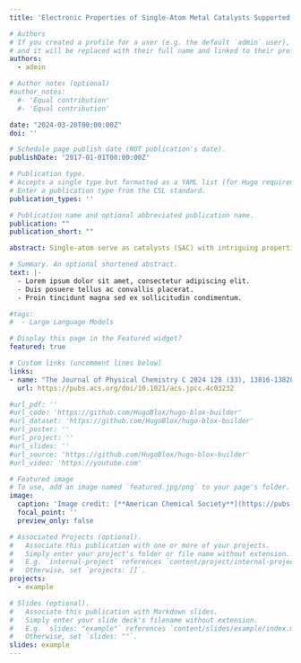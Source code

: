 ```yaml
---
title: 'Electronic Properties of Single-Atom Metal Catalysts Supported on Nitrogen-Doped Carbon'

# Authors
# If you created a profile for a user (e.g. the default `admin` user), write the username (folder name) here
# and it will be replaced with their full name and linked to their profile.
authors:
  - admin

# Author notes (optional)
#author_notes:
  #- 'Equal contribution'
  #- 'Equal contribution'

date: "2024-03-20T00:00:00Z"
doi: ''

# Schedule page publish date (NOT publication's date).
publishDate: '2017-01-01T00:00:00Z'

# Publication type.
# Accepts a single type but formatted as a YAML list (for Hugo requirements).
# Enter a publication type from the CSL standard.
publication_types: ''

# Publication name and optional abbreviated publication name.
publication: ""
publication_short: ""

abstract: Single-atom serve as catalysts (SAC) with intriguing properties, offering a balance between heterogeneous and homogeneous properties. While their heterogeneous nature has been extensively explored, the role of the scaffold as a ligand remains obscure but severely affects the metal electronic structure. In this study, we employ density functional theory to investigate the electronic properties of single-atom catalysts supported on nitrogen-doped carbon, focusing on the extensively used transition metal centers Fe, Ni, Cu, and Pd. Our analysis includes metrics such as Bader charges, the metal d-band center, and the Fermi level, focusing on the coordination environment of the transition metal center and analyzing the influence of the nitrogen content on these properties. We utilized dimensionality reduction techniques to identify similar electronic configurations. Our findings reveal that the SACs electronic structure predominantly exhibits metal cations with free-atom-like d-states, with the coordination environment’s significance outweighing the metal nature, and further influenced by nitrogen content and type. Ultimately, our study underscores the ability to finely tune the host to adapt to reactivity, offering insights into the continuous modulation of electronic structures.

# Summary. An optional shortened abstract.
text: |-
  - Lorem ipsum dolor sit amet, consectetur adipiscing elit.
  - Duis posuere tellus ac convallis placerat.
  - Proin tincidunt magna sed ex sollicitudin condimentum.

#tags:
#  - Large Language Models

# Display this page in the Featured widget?
featured: true

# Custom links (uncomment lines below)
links:
- name: "The Journal of Physical Chemistry C 2024 128 (33), 13816-13828, DOI: 10.1021/acs.jpcc.4c03232"
  url: https://pubs.acs.org/doi/10.1021/acs.jpcc.4c03232

#url_pdf: ''
#url_code: 'https://github.com/HugoBlox/hugo-blox-builder'
#url_dataset: 'https://github.com/HugoBlox/hugo-blox-builder'
#url_poster: ''
#url_project: ''
#url_slides: ''
#url_source: 'https://github.com/HugoBlox/hugo-blox-builder'
#url_video: 'https://youtube.com'

# Featured image
# To use, add an image named `featured.jpg/png` to your page's folder.
image:
  caption: 'Image credit: [**American Chemical Society**](https://pubs.acs.org/doi/10.1021/acs.jpcc.4c03232)'
  focal_point: ''
  preview_only: false

# Associated Projects (optional).
#   Associate this publication with one or more of your projects.
#   Simply enter your project's folder or file name without extension.
#   E.g. `internal-project` references `content/project/internal-project/index.md`.
#   Otherwise, set `projects: []`.
projects:
  - example

# Slides (optional).
#   Associate this publication with Markdown slides.
#   Simply enter your slide deck's filename without extension.
#   E.g. `slides: "example"` references `content/slides/example/index.md`.
#   Otherwise, set `slides: ""`.
slides: example
---
```

<!--
{{% callout note %}}
Click the _Cite_ button above to demo the feature to enable visitors to import publication metadata into their reference management software.
{{% /callout %}}

{{% callout note %}}
Create your slides in Markdown - click the _Slides_ button to check out the example.
{{% /callout %}}

Add the publication's **full text** or **supplementary notes** here. You can use rich formatting such as including [code, math, and images](https://docs.hugoblox.com/content/writing-markdown-latex/).
-->